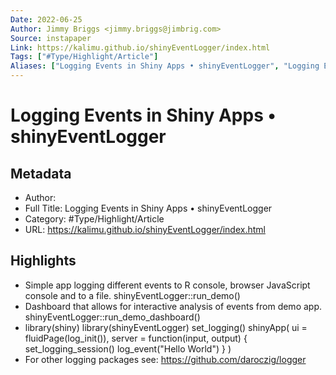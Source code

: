 ```yaml
---
Date: 2022-06-25
Author: Jimmy Briggs <jimmy.briggs@jimbrig.com>
Source: instapaper
Link: https://kalimu.github.io/shinyEventLogger/index.html
Tags: ["#Type/Highlight/Article"]
Aliases: ["Logging Events in Shiny Apps • shinyEventLogger", "Logging Events in Shiny Apps • shinyEventLogger"]
---
```

# Logging Events in Shiny Apps • shinyEventLogger

## Metadata
- Author: 
- Full Title: Logging Events in Shiny Apps • shinyEventLogger
- Category: #Type/Highlight/Article
- URL: https://kalimu.github.io/shinyEventLogger/index.html

## Highlights
- Simple app logging different events to R console, browser JavaScript console and to a file.
  shinyEventLogger::run_demo()
- Dashboard that allows for interactive analysis of events from demo app.
  shinyEventLogger::run_demo_dashboard()
- library(shiny)
  library(shinyEventLogger)
  set_logging()
  shinyApp(
  ui = fluidPage(log_init()),
  server = function(input, output) {
  set_logging_session()
  log_event("Hello World")
  }
  )
- For other logging packages see: https://github.com/daroczig/logger
